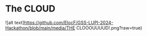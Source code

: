 # The CLOUD
![alt text]https://github.com/ElocF/GSS-LUPI-2024-Hackathon/blob/main/media/THE CLOOOUUUUD!.png?raw=true)